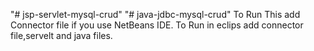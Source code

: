 "# jsp-servlet-mysql-crud"
"# java-jdbc-mysql-crud" 
To Run This add Connector file if you use NetBeans IDE.
To Run in eclips add connector file,servelt and java files.

